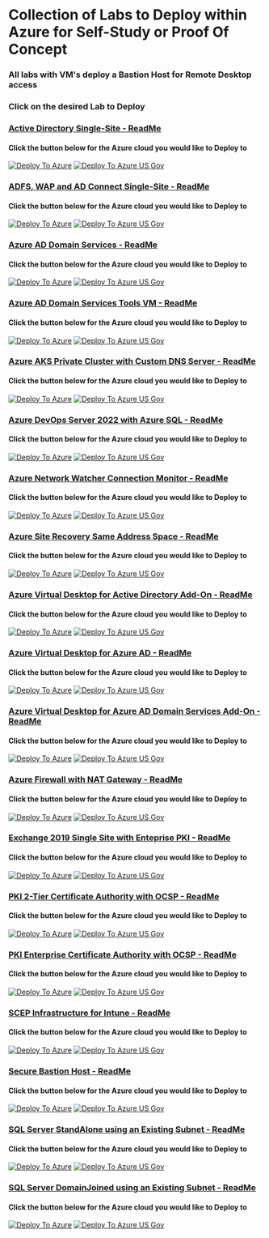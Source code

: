 # Collection of Labs to Deploy within Azure for Self-Study or Proof Of Concept

### All labs with VM's deploy a Bastion Host for Remote Desktop access

### Click on the desired Lab to Deploy

### [Active Directory Single-Site - ReadMe](https://github.com/elliottfieldsjr/KillerHomeLab-ARM/blob/main/Deployments/Deploy-ActiveDirectory-Single-Site.md)

#### Click the button below for the Azure cloud you would like to Deploy to

[![Deploy To Azure](https://raw.githubusercontent.com/Azure/azure-quickstart-templates/master/1-CONTRIBUTION-GUIDE/images/deploytoazure.svg?sanitize=true)](https://portal.azure.com/#create/Microsoft.Template/uri/https%3A%2F%2Fraw.githubusercontent.com%2Felliottfieldsjr%2FKillerHomeLab-ARM%2Fmain%2FDeployments%2FDeploy-ActiveDirectory-Single-Site.json)
[![Deploy To Azure US Gov](https://raw.githubusercontent.com/Azure/azure-quickstart-templates/master/1-CONTRIBUTION-GUIDE/images/deploytoazuregov.svg?sanitize=true)](https://portal.azure.us/#create/Microsoft.Template/uri/https%3A%2F%2Fraw.githubusercontent.com%2Felliottfieldsjr%2FKillerHomeLab-ARM%2Fmain%2FDeployments%2FDeploy-ActiveDirectory-Single-Site.json)


### [ADFS, WAP and AD Connect Single-Site - ReadMe](https://github.com/elliottfieldsjr/KillerHomeLab-ARM/blob/main/Deployments/Deploy-ADFS-WAP-and-ADConnect-Single-Site.md)

#### Click the button below for the Azure cloud you would like to Deploy to

[![Deploy To Azure](https://raw.githubusercontent.com/Azure/azure-quickstart-templates/master/1-CONTRIBUTION-GUIDE/images/deploytoazure.svg?sanitize=true)](https://portal.azure.com/#create/Microsoft.Template/uri/https%3A%2F%2Fraw.githubusercontent.com%2Felliottfieldsjr%2FKillerHomeLab-ARM%2Fmain%2FDeployments%2FDeploy-ADFS-WAP-and-ADConnect-Single-Site.json)
[![Deploy To Azure US Gov](https://raw.githubusercontent.com/Azure/azure-quickstart-templates/master/1-CONTRIBUTION-GUIDE/images/deploytoazuregov.svg?sanitize=true)](https://portal.azure.us/#create/Microsoft.Template/uri/https%3A%2F%2Fraw.githubusercontent.com%2Felliottfieldsjr%2FKillerHomeLab-ARM%2Fmain%2FDeployments%2FDeploy-ADFS-WAP-and-ADConnect-Single-Site.json)

### [Azure AD Domain Services - ReadMe](https://github.com/elliottfieldsjr/KillerHomeLab-ARM/blob/main/Deployments/Deploy-AzureAD-DomainServices.md)

#### Click the button below for the Azure cloud you would like to Deploy to

[![Deploy To Azure](https://raw.githubusercontent.com/Azure/azure-quickstart-templates/master/1-CONTRIBUTION-GUIDE/images/deploytoazure.svg?sanitize=true)](https://portal.azure.com/#create/Microsoft.Template/uri/https%3A%2F%2Fraw.githubusercontent.com%2Felliottfieldsjr%2FKillerHomeLab-ARM%2Fmain%2FDeployments%2FDeploy-AzureAD-DomainServices.json)
[![Deploy To Azure US Gov](https://raw.githubusercontent.com/Azure/azure-quickstart-templates/master/1-CONTRIBUTION-GUIDE/images/deploytoazuregov.svg?sanitize=true)](https://portal.azure.us/#create/Microsoft.Template/uri/https%3A%2F%2Fraw.githubusercontent.com%2Felliottfieldsjr%2FKillerHomeLab-ARM%2Fmain%2FDeployments%2FDeploy-AzureAD-DomainServices.json)

### [Azure AD Domain Services Tools VM - ReadMe](https://github.com/elliottfieldsjr/KillerHomeLab-ARM/blob/main/Deployments/Deploy-AzureAD-DomainServices-ToolsVM.md)

#### Click the button below for the Azure cloud you would like to Deploy to

[![Deploy To Azure](https://raw.githubusercontent.com/Azure/azure-quickstart-templates/master/1-CONTRIBUTION-GUIDE/images/deploytoazure.svg?sanitize=true)](https://portal.azure.com/#create/Microsoft.Template/uri/https%3A%2F%2Fraw.githubusercontent.com%2Felliottfieldsjr%2FKillerHomeLab-ARM%2Fmain%2FDeployments%2FDeploy-AzureAD-DomainServices-ToolsVM.json)
[![Deploy To Azure US Gov](https://raw.githubusercontent.com/Azure/azure-quickstart-templates/master/1-CONTRIBUTION-GUIDE/images/deploytoazuregov.svg?sanitize=true)](https://portal.azure.us/#create/Microsoft.Template/uri/https%3A%2F%2Fraw.githubusercontent.com%2Felliottfieldsjr%2FKillerHomeLab-ARM%2Fmain%2FDeployments%2FDeploy-AzureAD-DomainServices-ToolsVM.json)

### [Azure AKS Private Cluster with Custom DNS Server - ReadMe](https://github.com/elliottfieldsjr/KillerHomeLab-ARM/blob/main/Deployments/Deploy-AKS-PrivateCluster-with-CustomDNSServer.md)

#### Click the button below for the Azure cloud you would like to Deploy to

[![Deploy To Azure](https://raw.githubusercontent.com/Azure/azure-quickstart-templates/master/1-CONTRIBUTION-GUIDE/images/deploytoazure.svg?sanitize=true)](https://portal.azure.com/#create/Microsoft.Template/uri/https%3A%2F%2Fraw.githubusercontent.com%2Felliottfieldsjr%2FKillerHomeLab-ARM%2Fmain%2FDeployments%2FDeploy-AKS-PrivateCluster-with-CustomDNSServer.json)
[![Deploy To Azure US Gov](https://raw.githubusercontent.com/Azure/azure-quickstart-templates/master/1-CONTRIBUTION-GUIDE/images/deploytoazuregov.svg?sanitize=true)](https://portal.azure.us/#create/Microsoft.Template/uri/https%3A%2F%2Fraw.githubusercontent.com%2Felliottfieldsjr%2FKillerHomeLab-ARM%2Fmain%2FDeployments%2FDeploy-AKS-PrivateCluster-with-CustomDNSServer.json)

### [Azure DevOps Server 2022 with Azure SQL - ReadMe](https://github.com/elliottfieldsjr/KillerHomeLab-ARM/blob/main/Deployments/Deploy-DevOpsServer-2022-with-AzureSQL.md)

#### Click the button below for the Azure cloud you would like to Deploy to

[![Deploy To Azure](https://raw.githubusercontent.com/Azure/azure-quickstart-templates/master/1-CONTRIBUTION-GUIDE/images/deploytoazure.svg?sanitize=true)](https://portal.azure.com/#create/Microsoft.Template/uri/https%3A%2F%2Fraw.githubusercontent.com%2Felliottfieldsjr%2FKillerHomeLab-ARM%2Fmain%2FDeployments%2FDeploy-DevOpsServer-2022-with-AzureSQL.json)
[![Deploy To Azure US Gov](https://raw.githubusercontent.com/Azure/azure-quickstart-templates/master/1-CONTRIBUTION-GUIDE/images/deploytoazuregov.svg?sanitize=true)](https://portal.azure.us/#create/Microsoft.Template/uri/https%3A%2F%2Fraw.githubusercontent.com%2Felliottfieldsjr%2FKillerHomeLab-ARM%2Fmain%2FDeployments%2FDeploy-DevOpsServer-2022-with-AzureSQL.json)

### [Azure Network Watcher Connection Monitor - ReadMe](https://github.com/elliottfieldsjr/KillerHomeLab-ARM/blob/main/Deployments/Deploy-Azure-NetworkWatcher-Monitor.md)

#### Click the button below for the Azure cloud you would like to Deploy to

[![Deploy To Azure](https://raw.githubusercontent.com/Azure/azure-quickstart-templates/master/1-CONTRIBUTION-GUIDE/images/deploytoazure.svg?sanitize=true)](https://portal.azure.com/#create/Microsoft.Template/uri/https%3A%2F%2Fraw.githubusercontent.com%2Felliottfieldsjr%2FKillerHomeLab-ARM%2Fmain%2FDeployments%2FDeploy-Azure-NetworkWatcher-Monitor.json)
[![Deploy To Azure US Gov](https://raw.githubusercontent.com/Azure/azure-quickstart-templates/master/1-CONTRIBUTION-GUIDE/images/deploytoazuregov.svg?sanitize=true)](https://portal.azure.us/#create/Microsoft.Template/uri/https%3A%2F%2Fraw.githubusercontent.com%2Felliottfieldsjr%2FKillerHomeLab-ARM%2Fmain%2FDeployments%2FDeploy-Azure-NetworkWatcher-Monitor.json)

### [Azure Site Recovery Same Address Space - ReadMe](https://github.com/elliottfieldsjr/KillerHomeLab-ARM/blob/comingsoon/Deployments/Deploy-Azure-SiteRecovery-SameAddressSpace.md)

#### Click the button below for the Azure cloud you would like to Deploy to

[![Deploy To Azure](https://raw.githubusercontent.com/Azure/azure-quickstart-templates/master/1-CONTRIBUTION-GUIDE/images/deploytoazure.svg?sanitize=true)](https://portal.azure.com/#create/Microsoft.Template/uri/https%3A%2F%2Fraw.githubusercontent.com%2Felliottfieldsjr%2FKillerHomeLab-ARM%2Fcomingsoon%2FDeployments%2FDeploy-Azure-SiteRecovery-SameAddressSpace.json)
[![Deploy To Azure US Gov](https://raw.githubusercontent.com/Azure/azure-quickstart-templates/master/1-CONTRIBUTION-GUIDE/images/deploytoazuregov.svg?sanitize=true)](https://portal.azure.us/#create/Microsoft.Template/uri/https%3A%2F%2Fraw.githubusercontent.com%2Felliottfieldsjr%2FKillerHomeLab-ARM%2Fcomingsoon%2FDeployments%2FDeploy-Azure-SiteRecovery-SameAddressSpace.json)

### [Azure Virtual Desktop for Active Directory Add-On - ReadMe](https://github.com/elliottfieldsjr/KillerHomeLab-ARM/blob/main/Deployments/Deploy-Azure-Virtual-Desktop-ActiveDirectory.md)

#### Click the button below for the Azure cloud you would like to Deploy to

[![Deploy To Azure](https://raw.githubusercontent.com/Azure/azure-quickstart-templates/master/1-CONTRIBUTION-GUIDE/images/deploytoazure.svg?sanitize=true)](https://portal.azure.com/#create/Microsoft.Template/uri/https%3A%2F%2Fraw.githubusercontent.com%2Felliottfieldsjr%2FKillerHomeLab-ARM%2Fmain%2FDeployments%2FDeploy-Azure-Virtual-Desktop-ActiveDirectory.json)
[![Deploy To Azure US Gov](https://raw.githubusercontent.com/Azure/azure-quickstart-templates/master/1-CONTRIBUTION-GUIDE/images/deploytoazuregov.svg?sanitize=true)](https://portal.azure.us/#create/Microsoft.Template/uri/https%3A%2F%2Fraw.githubusercontent.com%2Felliottfieldsjr%2FKillerHomeLab-ARM%2Fmain%2FDeployments%2FDeploy-Azure-Virtual-Desktop-ActiveDirectory.json)

### [Azure Virtual Desktop for Azure AD - ReadMe](https://github.com/elliottfieldsjr/KillerHomeLab-ARM/blob/main/Deployments/Deploy-Azure-Virtual-Desktop-AzureAD.md)

#### Click the button below for the Azure cloud you would like to Deploy to

[![Deploy To Azure](https://raw.githubusercontent.com/Azure/azure-quickstart-templates/master/1-CONTRIBUTION-GUIDE/images/deploytoazure.svg?sanitize=true)](https://portal.azure.com/#create/Microsoft.Template/uri/https%3A%2F%2Fraw.githubusercontent.com%2Felliottfieldsjr%2FKillerHomeLab-ARM%2Fmain%2FDeployments%2FDeploy-Azure-Virtual-Desktop-AzureAD.json)
[![Deploy To Azure US Gov](https://raw.githubusercontent.com/Azure/azure-quickstart-templates/master/1-CONTRIBUTION-GUIDE/images/deploytoazuregov.svg?sanitize=true)](https://portal.azure.us/#create/Microsoft.Template/uri/https%3A%2F%2Fraw.githubusercontent.com%2Felliottfieldsjr%2FKillerHomeLab-ARM%2Fmain%2FDeployments%2FDeploy-Azure-Virtual-Desktop-AzureAD.json)

### [Azure Virtual Desktop for Azure AD Domain Services Add-On - ReadMe](https://github.com/elliottfieldsjr/KillerHomeLab-ARM/blob/main/Deployments/Deploy-Azure-Virtual-Desktop-AzureAD-DomainServices.md)

#### Click the button below for the Azure cloud you would like to Deploy to

[![Deploy To Azure](https://raw.githubusercontent.com/Azure/azure-quickstart-templates/master/1-CONTRIBUTION-GUIDE/images/deploytoazure.svg?sanitize=true)](https://portal.azure.com/#create/Microsoft.Template/uri/https%3A%2F%2Fraw.githubusercontent.com%2Felliottfieldsjr%2FKillerHomeLab-ARM%2Fmain%2FDeployments%2FDeploy-Azure-Virtual-Desktop-AzureAD-DomainServices.json)
[![Deploy To Azure US Gov](https://raw.githubusercontent.com/Azure/azure-quickstart-templates/master/1-CONTRIBUTION-GUIDE/images/deploytoazuregov.svg?sanitize=true)](https://portal.azure.us/#create/Microsoft.Template/uri/https%3A%2F%2Fraw.githubusercontent.com%2Felliottfieldsjr%2FKillerHomeLab-ARM%2Fmain%2FDeployments%2FDeploy-Azure-Virtual-Desktop-AzureAD-DomainServices.json)

### [Azure Firewall with NAT Gateway - ReadMe](https://github.com/elliottfieldsjr/KillerHomeLab-ARM/blob/main/Deployments/Deploy-AzureFirewall-with-NATGateway.md)

#### Click the button below for the Azure cloud you would like to Deploy to

[![Deploy To Azure](https://raw.githubusercontent.com/Azure/azure-quickstart-templates/master/1-CONTRIBUTION-GUIDE/images/deploytoazure.svg?sanitize=true)](https://portal.azure.com/#create/Microsoft.Template/uri/https%3A%2F%2Fraw.githubusercontent.com%2Felliottfieldsjr%2FKillerHomeLab-ARM%2Fmain%2FDeployments%2FDeploy-AzureFirewall-with-NATGateway.json)
[![Deploy To Azure US Gov](https://raw.githubusercontent.com/Azure/azure-quickstart-templates/master/1-CONTRIBUTION-GUIDE/images/deploytoazuregov.svg?sanitize=true)](https://portal.azure.us/#create/Microsoft.Template/uri/https%3A%2F%2Fraw.githubusercontent.com%2Felliottfieldsjr%2FKillerHomeLab-ARM%2Fmain%2FDeployments%2FDeploy-AzureFirewall-with-NATGateway.json)

### [Exchange 2019 Single Site with Enteprise PKI - ReadMe](https://github.com/elliottfieldsjr/KillerHomeLab-ARM/blob/main/Deployments/Deploy-Exchange2019-Single-Site-with-EnterprisePKI.md)

#### Click the button below for the Azure cloud you would like to Deploy to

[![Deploy To Azure](https://raw.githubusercontent.com/Azure/azure-quickstart-templates/master/1-CONTRIBUTION-GUIDE/images/deploytoazure.svg?sanitize=true)](https://portal.azure.com/#create/Microsoft.Template/uri/https%3A%2F%2Fraw.githubusercontent.com%2Felliottfieldsjr%2FKillerHomeLab-ARM%2Fmain%2FDeployments%2FDeploy-Exchange2019-Single-Site-with-EnterprisePKI.json)
[![Deploy To Azure US Gov](https://raw.githubusercontent.com/Azure/azure-quickstart-templates/master/1-CONTRIBUTION-GUIDE/images/deploytoazuregov.svg?sanitize=true)](https://portal.azure.us/#create/Microsoft.Template/uri/https%3A%2F%2Fraw.githubusercontent.com%2Felliottfieldsjr%2FKillerHomeLab-ARM%2Fmain%2FDeployments%2FDeploy-Exchange2019-Single-Site-with-EnterprisePKI.json)

### [PKI 2-Tier Certificate Authority with OCSP - ReadMe](https://github.com/elliottfieldsjr/KillerHomeLab-ARM/blob/main/Deployments/Deploy-PKI-2Tier-CA-With-OCSP.md)

#### Click the button below for the Azure cloud you would like to Deploy to

[![Deploy To Azure](https://raw.githubusercontent.com/Azure/azure-quickstart-templates/master/1-CONTRIBUTION-GUIDE/images/deploytoazure.svg?sanitize=true)](https://portal.azure.com/#create/Microsoft.Template/uri/https%3A%2F%2Fraw.githubusercontent.com%2Felliottfieldsjr%2FKillerHomeLab-ARM%2Fmain%2FDeployments%2FDeploy-PKI-2Tier-CA-With-OCSP.json)
[![Deploy To Azure US Gov](https://raw.githubusercontent.com/Azure/azure-quickstart-templates/master/1-CONTRIBUTION-GUIDE/images/deploytoazuregov.svg?sanitize=true)](https://portal.azure.us/#create/Microsoft.Template/uri/https%3A%2F%2Fraw.githubusercontent.com%2Felliottfieldsjr%2FKillerHomeLab-ARM%2Fmain%2FDeployments%2FDeploy-PKI-2Tier-CA-With-OCSP.json)

### [PKI Enterprise Certificate Authority with OCSP - ReadMe](https://github.com/elliottfieldsjr/KillerHomeLab-ARM/blob/main/Deployments/Deploy-PKI-Enterprise-CA-With-OCSP.md)

#### Click the button below for the Azure cloud you would like to Deploy to

[![Deploy To Azure](https://raw.githubusercontent.com/Azure/azure-quickstart-templates/master/1-CONTRIBUTION-GUIDE/images/deploytoazure.svg?sanitize=true)](https://portal.azure.com/#create/Microsoft.Template/uri/https%3A%2F%2Fraw.githubusercontent.com%2Felliottfieldsjr%2FKillerHomeLab-ARM%2Fmain%2FDeployments%2FDeploy-PKI-Enterprise-CA-With-OCSP.json)
[![Deploy To Azure US Gov](https://raw.githubusercontent.com/Azure/azure-quickstart-templates/master/1-CONTRIBUTION-GUIDE/images/deploytoazuregov.svg?sanitize=true)](https://portal.azure.us/#create/Microsoft.Template/uri/https%3A%2F%2Fraw.githubusercontent.com%2Felliottfieldsjr%2FKillerHomeLab-ARM%2Fmain%2FDeployments%2FDeploy-PKI-Enterprise-CA-With-OCSP.json)

### [SCEP Infrastructure for Intune - ReadMe](https://github.com/elliottfieldsjr/KillerHomeLab-ARM/blob/main/Deployments/Deploy-SCEP-Infrastructure-for-Intune.md)

#### Click the button below for the Azure cloud you would like to Deploy to

[![Deploy To Azure](https://raw.githubusercontent.com/Azure/azure-quickstart-templates/master/1-CONTRIBUTION-GUIDE/images/deploytoazure.svg?sanitize=true)](https://portal.azure.com/#create/Microsoft.Template/uri/https%3A%2F%2Fraw.githubusercontent.com%2Felliottfieldsjr%2FKillerHomeLab-ARM%2Fmain%2FDeployments%2FDeploy-SCEP-Infrastructure-for-Intune.json)
[![Deploy To Azure US Gov](https://raw.githubusercontent.com/Azure/azure-quickstart-templates/master/1-CONTRIBUTION-GUIDE/images/deploytoazuregov.svg?sanitize=true)](https://portal.azure.us/#create/Microsoft.Template/uri/https%3A%2F%2Fraw.githubusercontent.com%2Felliottfieldsjr%2FKillerHomeLab-ARM%2Fmain%2FDeployments%2FDeploy-SCEP-Infrastructure-for-Intune.json)

### [Secure Bastion Host - ReadMe](https://github.com/elliottfieldsjr/KillerHomeLab-ARM/blob/comingsoon/Deployments/Deploy-Secure-BastionHost.md)

#### Click the button below for the Azure cloud you would like to Deploy to

[![Deploy To Azure](https://raw.githubusercontent.com/Azure/azure-quickstart-templates/master/1-CONTRIBUTION-GUIDE/images/deploytoazure.svg?sanitize=true)](https://portal.azure.com/#create/Microsoft.Template/uri/https%3A%2F%2Fraw.githubusercontent.com%2Felliottfieldsjr%2FKillerHomeLab-ARM%2Fcomingsoon%2FDeployments%2FDeploy-Secure-BastionHost.json)
[![Deploy To Azure US Gov](https://raw.githubusercontent.com/Azure/azure-quickstart-templates/master/1-CONTRIBUTION-GUIDE/images/deploytoazuregov.svg?sanitize=true)](https://portal.azure.us/#create/Microsoft.Template/uri/https%3A%2F%2Fraw.githubusercontent.com%2Felliottfieldsjr%2FKillerHomeLab-ARM%2Fcomingsoon%2FDeployments%2FDeploy-Secure-BastionHost.json)

### [SQL Server StandAlone using an Existing Subnet - ReadMe](https://github.com/elliottfieldsjr/KillerHomeLab-ARM/blob/main/Deployments/Deploy-SQLServer-StandAlone-to-Existing-VNet.md)

#### Click the button below for the Azure cloud you would like to Deploy to

[![Deploy To Azure](https://raw.githubusercontent.com/Azure/azure-quickstart-templates/master/1-CONTRIBUTION-GUIDE/images/deploytoazure.svg?sanitize=true)](https://portal.azure.com/#create/Microsoft.Template/uri/https%3A%2F%2Fraw.githubusercontent.com%2Felliottfieldsjr%2FKillerHomeLab-ARM%2Fmain%2FDeployments%2FDeploy-SQLServer-StandAlone-to-Existing-VNet.json)
[![Deploy To Azure US Gov](https://raw.githubusercontent.com/Azure/azure-quickstart-templates/master/1-CONTRIBUTION-GUIDE/images/deploytoazuregov.svg?sanitize=true)](https://portal.azure.us/#create/Microsoft.Template/uri/https%3A%2F%2Fraw.githubusercontent.com%2Felliottfieldsjr%2FKillerHomeLab-ARM%2Fmain%2FDeployments%2FDeploy-SQLServer-StandAlone-to-Existing-VNet.json)

### [SQL Server DomainJoined using an Existing Subnet - ReadMe](https://github.com/elliottfieldsjr/KillerHomeLab-ARM/blob/main/Deployments/Deploy-SQLServer-DomainJoined-to-Existing-VNet.md)

#### Click the button below for the Azure cloud you would like to Deploy to

[![Deploy To Azure](https://raw.githubusercontent.com/Azure/azure-quickstart-templates/master/1-CONTRIBUTION-GUIDE/images/deploytoazure.svg?sanitize=true)](https://portal.azure.com/#create/Microsoft.Template/uri/https%3A%2F%2Fraw.githubusercontent.com%2Felliottfieldsjr%2FKillerHomeLab-ARM%2Fmain%2FDeployments%2FDeploy-SQLServer-DomainJoined-to-Existing-VNet.json)
[![Deploy To Azure US Gov](https://raw.githubusercontent.com/Azure/azure-quickstart-templates/master/1-CONTRIBUTION-GUIDE/images/deploytoazuregov.svg?sanitize=true)](https://portal.azure.us/#create/Microsoft.Template/uri/https%3A%2F%2Fraw.githubusercontent.com%2Felliottfieldsjr%2FKillerHomeLab-ARM%2Fmain%2FDeployments%2FDeploy-SQLServer-DomainJoined-to-Existing-VNet.json)